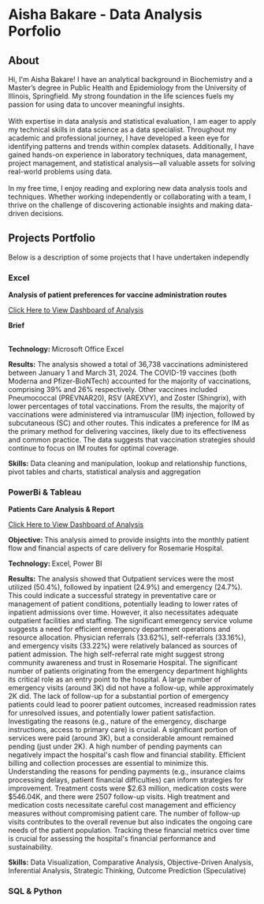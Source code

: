 <h1>Aisha Bakare - Data Analysis Porfolio</h1>
<h2>About</h2>
<p>Hi, I'm Aisha Bakare! I have an analytical background in Biochemistry and a Master’s degree in Public Health and Epidemiology from the University of Illinois, Springfield. My strong foundation in the life sciences fuels my passion for using data to uncover meaningful insights.<br></br>
With expertise in data analysis and statistical evaluation, I am eager to apply my technical skills in data science as a data specialist. Throughout my academic and professional journey, I have developed a keen eye for identifying patterns and trends within complex datasets. Additionally, I have gained hands-on experience in laboratory techniques, data management, project management, and statistical analysis—all valuable assets for solving real-world problems using data.<br></br>
In my free time, I enjoy reading and exploring new data analysis tools and techniques. Whether working independently or collaborating with a team, I thrive on the challenge of discovering actionable insights and making data-driven decisions.
</p>
<h2>Projects Portfolio</h2>
<p>Below is a description of some projects that I have undertaken independly</p>
<h3>Excel</h3>
<strong>Analysis of patient preferences for vaccine administration routes</strong>
<p><a href="https://github.com/aishanerd/data-analyst-porfolio/blob/main/Vaccine%20Report_Aisha%20Bakare_Created%20with%20Excel.pdf">Click Here to View Dashboard of Analysis</a></p>
<Strong>Brief</Strong><br></br>
<p><Strong>Technology: </Strong>Microsoft Office Excel</p>
<p><Strong>Results:</Strong> The analysis showed a total of 36,738 vaccinations administered between January 1 and March 31, 2024. 
The COVID-19 vaccines (both Moderna and Pfizer-BioNTech) accounted for the majority of vaccinations, comprising 39% and 26% respectively. Other vaccines included Pneumococcal (PREVNAR20), RSV (AREXVY), and Zoster (Shingrix), with lower percentages of total vaccinations.
From the results, the majority of vaccinations were administered via intramuscular (IM) injection, followed by subcutaneous (SC) and other routes. This indicates a preference for IM as the primary method for delivering vaccines, likely due to its effectiveness and common practice. The data suggests that vaccination strategies should continue to focus on IM routes for optimal coverage.
</p>
<p><Strong>Skills:</Strong> Data cleaning and manipulation, lookup and relationship functions, pivot tables and charts, statistical analysis and aggregation
</p>

<h3>PowerBi & Tableau</h3>
<strong>Patients Care Analysis & Report</strong>
<p><a href="https://github.com/aishanerd/data-analyst-porfolio/blob/main/Monthly%20Patient%20Care%20Report.pdf">Click Here to View Dashboard of Analysis</a></p>
<p><Strong>Objective: </Strong>This analysis aimed to provide insights into the monthly patient flow and financial aspects of care delivery for Rosemarie Hospital.</p>
<p><Strong>Technology: </Strong>Excel, Power BI</p>
<p><Strong>Results:</Strong> The analysis showed that Outpatient services were the most utilized (50.4%), followed by inpatient (24.9%) and emergency (24.7%). This could indicate a successful strategy in preventative care or management of patient conditions, potentially leading to lower rates of inpatient admissions over time. However, it also necessitates adequate outpatient facilities and staffing. The significant emergency service volume suggests a need for efficient emergency department operations and resource allocation.
Physician referrals (33.62%), self-referrals (33.16%), and emergency visits (33.22%) were relatively balanced as sources of patient admission. The high self-referral rate might suggest strong community awareness and trust in Rosemarie Hospital. The significant number of patients originating from the emergency department highlights its critical role as an entry point to the hospital.
A large number of emergency visits (around 3K) did not have a follow-up, while approximately 2K did. The lack of follow-up for a substantial portion of emergency patients could lead to poorer patient outcomes, increased readmission rates for unresolved issues, and potentially lower patient satisfaction. Investigating the reasons (e.g., nature of the emergency, discharge instructions, access to primary care) is crucial. 
A significant portion of services were paid (around 3K), but a considerable amount remained pending (just under 2K). A high number of pending payments can negatively impact the hospital's cash flow and financial stability. Efficient billing and collection processes are essential to minimize this. Understanding the reasons for pending payments (e.g., insurance claims processing delays, patient financial difficulties) can inform strategies for improvement.
Treatment costs were $2.63 million, medication costs were $546.04K, and there were 2507 follow-up visits. High treatment and medication costs necessitate careful cost management and efficiency measures without compromising patient care. The number of follow-up visits contributes to the overall revenue but also indicates the ongoing care needs of the patient population. Tracking these financial metrics over time is crucial for assessing the hospital's financial performance and sustainability.

</p>
<p><Strong>Skills:</Strong> Data Visualization, Comparative Analysis, Objective-Driven Analysis, Inferential Analysis, Strategic Thinking, Outcome Prediction (Speculative)
</p>

<h3>SQL & Python</h3>
